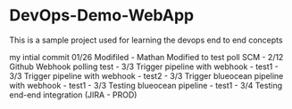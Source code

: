 # DevOps-Demo-WebApp
This is a sample project used for learning the devops end to end concepts

my intial commit 01/26
Modifiled - Mathan
Modified to test poll SCM - 2/12
Github Webhook polling test - 3/3
Trigger pipeline with webhook - test1 - 3/3
Trigger pipeline with webhook - test2 - 3/3
Trigger blueocean pipeline with webhook - test1 - 3/3
Testing blueocean pipeline - test1 - 3/4
Testing end-end integration (JIRA - PROD)
